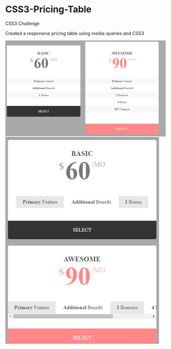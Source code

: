 # CSS3-Pricing-Table
 CSS3 Challenge

Created a responsive pricing table using media-queries and CSS3

![Pricing Table](https://github.com/ChristabelA/CSS3-Pricing-Table/blob/master/Pricing-table.PNG)
![Responsive Pricing Table](https://github.com/ChristabelA/CSS3-Pricing-Table/blob/master/Responsive-pricing-table.PNG)
